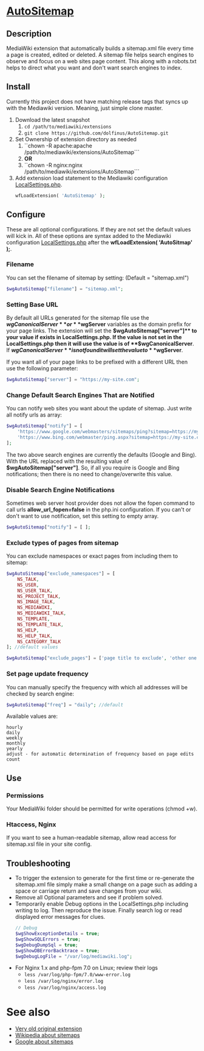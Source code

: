 # [AutoSitemap](https://www.mediawiki.org/wiki/Extension:AutoSitemap)
## Description
MediaWiki extension that automatically builds a sitemap.xml file every time a page is created, edited or deleted. A sitemap file helps search engines to observe and focus on a web sites page content. 
This along with a robots.txt helps to direct what you want and don't want search engines to index.

## Install
Currently this project does not have matching release tags that syncs up with the Mediawiki version. Meaning, just simple clone master.
1. Download the latest snapshot
    1. ```cd /path/to/mediawiki/extensions```
    2. ```git clone https://github.com/dolfinus/AutoSitemap.git```
2. Set Ownership of extension directory as needed
    1. ``chown -R apache:apache /path/to/mediawiki/extensions/AutoSitemap```
    2.  **OR**
    3. ``chown -R nginx:nginx /path/to/mediawiki/extensions/AutoSitemap```
3. Add extension load statement to the Mediawiki configuration [LocalSettings.php](https://www.mediawiki.org/wiki/Manual:LocalSettings.php).<br>
    ```php
    wfLoadExtension( 'AutoSitemap' );
    ```

## Configure
These are all optional configurations. If they are not set the default values will kick in. All of these options are syntax added to the Mediawiki configuration [LocalSettings.php](https://www.mediawiki.org/wiki/Manual:LocalSettings.php) after the **wfLoadExtension( 'AutoSitmap' );**.

### Filename
You can set the filename of sitemap by setting: (Default = "sitemap.xml")

```php
$wgAutoSitemap["filename"] = "sitemap.xml";
```

### Setting Base URL
By default all URLs generated for the sitemap file use the **$wgCanonicalServer** or **$wgServer** variables as the domain prefix for your page links. 
The extension will set the **$wgAutoSitemap["server"]** to your value if exists in LocalSettings.php. 
If the value is not set in the LocalSettings.php then it will use the value is of **$wgCanonicalServer**. 
If **$wgCanonicalServer** is not found it will set the value to **$wgServer**. 

If you want all of your page links to be prefixed with a different URL then use the following parameter: 
 
```php
$wgAutoSitemap["server"] = "https://my-site.com";
```
### Change Default Search Engines That are Notified
You can notify web sites you want about the update of sitemap. Just write all notify urls as array:

```php
$wgAutoSitemap["notify"] = [
    'https://www.google.com/webmasters/sitemaps/ping?sitemap=https://my-site.com/sitemap.xml',
    'https://www.bing.com/webmaster/ping.aspx?sitemap=https://my-site.com/sitemap.xml',
];
```
The two above search engines are currently the defaults (Google and Bing). 
With the URL replaced with the resulting value of **$wgAutoSitemap["server"]**.
So, if all you require is Google and Bing notifications; then there is no need to change/overwrite this value. 

### Disable Search Engine Notifications
Sometimes web server host provider does not allow the fopen command to call urls **allow_url_fopen=false** in the php.ini configuration. 
If you can't or don't want to use notification, set this setting to empty array.

```php
$wgAutoSitemap["notify"] = [ ];
```

### Exclude types of pages from sitemap
You can exclude namespaces or exact pages from including them to sitemap:

```php
$wgAutoSitemap["exclude_namespaces"] = [
    NS_TALK,
    NS_USER,   
    NS_USER_TALK,
    NS_PROJECT_TALK,
    NS_IMAGE_TALK,
    NS_MEDIAWIKI,   
    NS_MEDIAWIKI_TALK,
    NS_TEMPLATE,
    NS_TEMPLATE_TALK,
    NS_HELP,   
    NS_HELP_TALK,
    NS_CATEGORY_TALK
]; //default values

$wgAutoSitemap["exclude_pages"] = ['page title to exclude', 'other one'];
```
### Set page update frequency
You can manually specify the frequency with which all addresses will be checked by search engine:

```php
$wgAutoSitemap["freq"] = "daily"; //default
```

Available values are:

```
hourly
daily
weekly
monthly
yearly
adjust - for automatic determination of frequency based on page edits count
```

## Use
### Permissions
Your MediaWiki folder should be permitted for write operations (chmod +w).

### Htaccess, Nginx
If you want to see a human-readable sitemap, allow read access for sitemap.xsl file in your site config.

## Troubleshooting
* To trigger the extension to generate for the first time or re-generate the sitemap.xml file simply make a small change on a page such as adding a space or carriage return and save changes from your wiki.
* Remove all Optional parameters and see if problem solved.
* Temporarily enable Debug options in the LocalSettings.php including writing to log. Then reproduce the issue. Finally search log or read displayed error messages for clues.
    ```php
    // Debug
    $wgShowExceptionDetails = true;
    $wgShowSQLErrors = true;
    $wgDebugDumpSql = true;
    $wgShowDBErrorBacktrace = true;
    $wgDebugLogFile = "/var/log/mediawiki.log";
    ```
* For Nginx 1.x and php-fpm 7.0 on Linux; review their logs
    * ```less /var/log/php-fpm/7.0/www-error.log```
    * ```less /var/log/nginx/error.log```
    * ```less /var/log/nginx/access.log```

# See also
* [Very old original extension](https://www.mediawiki.org/wiki/Extension:ManualSitemap)
* [Wikipedia about sitemaps](https://en.wikipedia.org/wiki/Sitemaps)
* [Google about sitemaps](https://support.google.com/webmasters/answer/156184)
